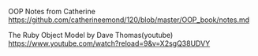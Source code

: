 OOP Notes from Catherine
https://github.com/catherineemond/120/blob/master/OOP_book/notes.md

The Ruby Object Model by Dave Thomas(youtube)
https://www.youtube.com/watch?reload=9&v=X2sgQ38UDVY
